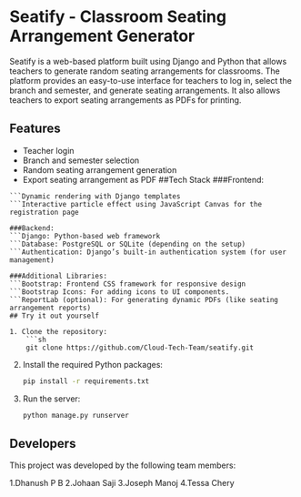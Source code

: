 

# Seatify - Classroom Seating Arrangement Generator

Seatify is a web-based platform built using Django and Python that allows teachers to generate random seating arrangements for classrooms. The platform provides an easy-to-use interface for teachers to log in, select the branch and semester, and generate seating arrangements. It also allows teachers to export seating arrangements as PDFs for printing.

## Features
- Teacher login
- Branch and semester selection
- Random seating arrangement generation
- Export seating arrangement as PDF
##Tech Stack
###Frontend:
```HTML, CSS, and JavaScript (with Bootstrap for styling)
```Dynamic rendering with Django templates
```Interactive particle effect using JavaScript Canvas for the registration page

###Backend:
```Django: Python-based web framework
```Database: PostgreSQL or SQLite (depending on the setup)
```Authentication: Django’s built-in authentication system (for user management)

###Additional Libraries:
```Bootstrap: Frontend CSS framework for responsive design
```Bootstrap Icons: For adding icons to UI components.
```ReportLab (optional): For generating dynamic PDFs (like seating arrangement reports)
## Try it out yourself

1. Clone the repository:
    ```sh
    git clone https://github.com/Cloud-Tech-Team/seatify.git
   ``` 

2. Install the required Python packages:
    ```sh
    pip install -r requirements.txt
   ```   

3. Run the server:
    ```sh
    python manage.py runserver
   ```

## Developers
This project was developed by the following team members:

1.Dhanush P B
2.Johaan Saji
3.Joseph Manoj
4.Tessa Chery
